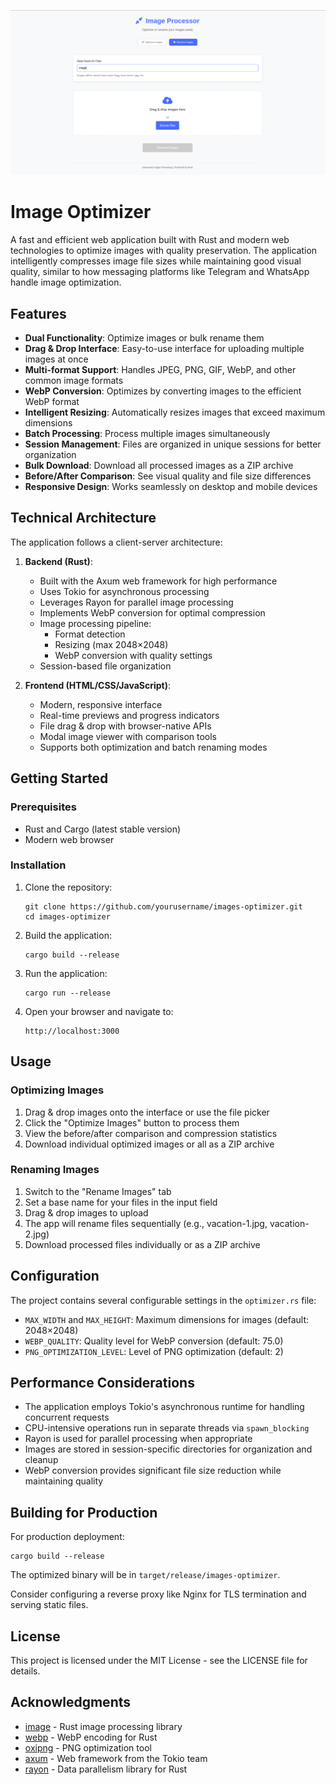 ![Image Optimizer App](./static/Screenshot%20from%202025-04-16%2001-11-32.png)

# Image Optimizer

A fast and efficient web application built with Rust and modern web technologies to optimize images with quality preservation. The application intelligently compresses image file sizes while maintaining good visual quality, similar to how messaging platforms like Telegram and WhatsApp handle image optimization.

## Features

- **Dual Functionality**: Optimize images or bulk rename them
- **Drag & Drop Interface**: Easy-to-use interface for uploading multiple images at once
- **Multi-format Support**: Handles JPEG, PNG, GIF, WebP, and other common image formats
- **WebP Conversion**: Optimizes by converting images to the efficient WebP format
- **Intelligent Resizing**: Automatically resizes images that exceed maximum dimensions
- **Batch Processing**: Process multiple images simultaneously
- **Session Management**: Files are organized in unique sessions for better organization
- **Bulk Download**: Download all processed images as a ZIP archive
- **Before/After Comparison**: See visual quality and file size differences
- **Responsive Design**: Works seamlessly on desktop and mobile devices

## Technical Architecture

The application follows a client-server architecture:

1. **Backend (Rust)**:
   - Built with the Axum web framework for high performance
   - Uses Tokio for asynchronous processing
   - Leverages Rayon for parallel image processing
   - Implements WebP conversion for optimal compression
   - Image processing pipeline:
     - Format detection
     - Resizing (max 2048×2048)
     - WebP conversion with quality settings
   - Session-based file organization

2. **Frontend (HTML/CSS/JavaScript)**:
   - Modern, responsive interface
   - Real-time previews and progress indicators
   - File drag & drop with browser-native APIs
   - Modal image viewer with comparison tools
   - Supports both optimization and batch renaming modes

## Getting Started

### Prerequisites

- Rust and Cargo (latest stable version)
- Modern web browser

### Installation

1. Clone the repository:
   ```
   git clone https://github.com/yourusername/images-optimizer.git
   cd images-optimizer
   ```

2. Build the application:
   ```
   cargo build --release
   ```

3. Run the application:
   ```
   cargo run --release
   ```

4. Open your browser and navigate to:
   ```
   http://localhost:3000
   ```

## Usage

### Optimizing Images

1. Drag & drop images onto the interface or use the file picker
2. Click the "Optimize Images" button to process them
3. View the before/after comparison and compression statistics
4. Download individual optimized images or all as a ZIP archive

### Renaming Images

1. Switch to the "Rename Images" tab
2. Set a base name for your files in the input field
3. Drag & drop images to upload
4. The app will rename files sequentially (e.g., vacation-1.jpg, vacation-2.jpg)
5. Download processed files individually or as a ZIP archive

## Configuration

The project contains several configurable settings in the `optimizer.rs` file:

- `MAX_WIDTH` and `MAX_HEIGHT`: Maximum dimensions for images (default: 2048×2048)
- `WEBP_QUALITY`: Quality level for WebP conversion (default: 75.0)
- `PNG_OPTIMIZATION_LEVEL`: Level of PNG optimization (default: 2)

## Performance Considerations

- The application employs Tokio's asynchronous runtime for handling concurrent requests
- CPU-intensive operations run in separate threads via `spawn_blocking`
- Rayon is used for parallel processing when appropriate
- Images are stored in session-specific directories for organization and cleanup
- WebP conversion provides significant file size reduction while maintaining quality

## Building for Production

For production deployment:

```
cargo build --release
```

The optimized binary will be in `target/release/images-optimizer`.

Consider configuring a reverse proxy like Nginx for TLS termination and serving static files.

## License

This project is licensed under the MIT License - see the LICENSE file for details.

## Acknowledgments

- [image](https://github.com/image-rs/image) - Rust image processing library
- [webp](https://github.com/jaredforth/webp) - WebP encoding for Rust
- [oxipng](https://github.com/shssoichiro/oxipng) - PNG optimization tool
- [axum](https://github.com/tokio-rs/axum) - Web framework from the Tokio team
- [rayon](https://github.com/rayon-rs/rayon) - Data parallelism library for Rust 